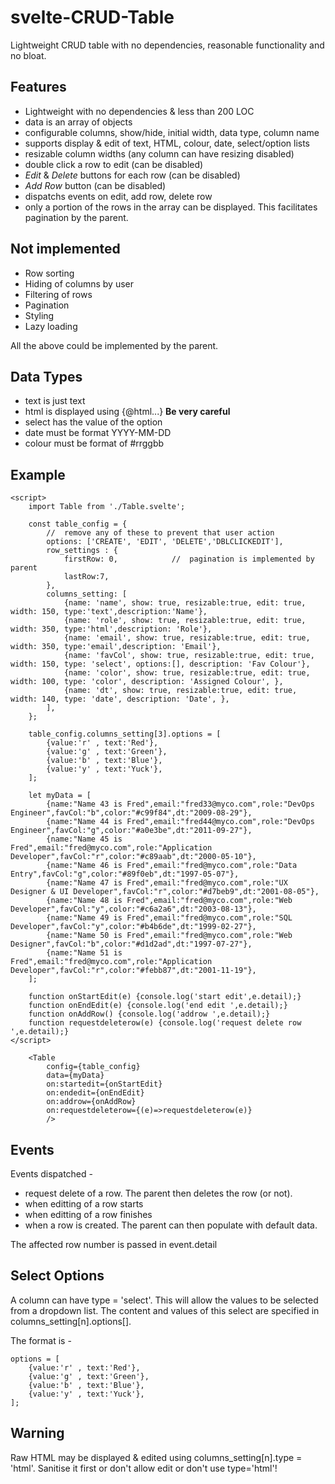 # svelte-CRUD-Table

Lightweight CRUD table with no dependencies, reasonable functionality and no bloat.

## Features

- Lightweight with no dependencies & less than 200 LOC
- data is an array of objects
- configurable columns, show/hide, initial width, data type, column name
- supports display & edit of text, HTML, colour, date, select/option lists
- resizable column widths (any column can have resizing disabled)
- double click a row to edit (can be disabled)
- *Edit* & *Delete* buttons for each row (can be disabled)
- *Add Row* button (can be disabled)
- dispatchs events on edit, add row, delete row
- only a portion of the rows in the array can be displayed. This facilitates pagination by the parent.

## Not implemented

- Row sorting
- Hiding of columns by user
- Filtering of rows
- Pagination
- Styling
- Lazy loading

All the above could be implemented by the parent.  

## Data Types

- text is just text
- html is displayed using {@html...}   **Be very careful**
- select has the value of the option
- date must be format YYYY-MM-DD
- colour must be format of #rrggbb

## Example

```
<script>
    import Table from './Table.svelte';

    const table_config = {
        //  remove any of these to prevent that user action
        options: ['CREATE', 'EDIT', 'DELETE','DBLCLICKEDIT'],
        row_settings : {
            firstRow: 0,            //  pagination is implemented by parent
            lastRow:7,
        },
        columns_setting: [
            {name: 'name', show: true, resizable:true, edit: true, width: 150, type:'text',description:'Name'},
            {name: 'role', show: true, resizable:true, edit: true, width: 350, type:'html',description: 'Role'},
            {name: 'email', show: true, resizable:true, edit: true, width: 350, type:'email',description: 'Email'},
            {name: 'favCol', show: true, resizable:true, edit: true, width: 150, type: 'select', options:[], description: 'Fav Colour'},
            {name: 'color', show: true, resizable:true, edit: true, width: 100, type: 'color', description: 'Assigned Colour', },
            {name: 'dt', show: true, resizable:true, edit: true, width: 140, type: 'date', description: 'Date', },
        ],
    };

    table_config.columns_setting[3].options = [
        {value:'r' , text:'Red'},
        {value:'g' , text:'Green'},
        {value:'b' , text:'Blue'},
        {value:'y' , text:'Yuck'},
    ];

    let myData = [
        {name:"Name 43 is Fred",email:"fred33@myco.com",role:"DevOps Engineer",favCol:"b",color:"#c99f84",dt:"2009-08-29"},
        {name:"Name 44 is Fred",email:"fred44@myco.com",role:"DevOps Engineer",favCol:"g",color:"#a0e3be",dt:"2011-09-27"},
        {name:"Name 45 is Fred",email:"fred@myco.com",role:"Application Developer",favCol:"r",color:"#c89aab",dt:"2000-05-10"},
        {name:"Name 46 is Fred",email:"fred@myco.com",role:"Data Entry",favCol:"g",color:"#89f0eb",dt:"1997-05-07"},
        {name:"Name 47 is Fred",email:"fred@myco.com",role:"UX Designer & UI Developer",favCol:"r",color:"#d7beb9",dt:"2001-08-05"},
        {name:"Name 48 is Fred",email:"fred@myco.com",role:"Web Developer",favCol:"y",color:"#c6a2a6",dt:"2003-08-13"},
        {name:"Name 49 is Fred",email:"fred@myco.com",role:"SQL Developer",favCol:"y",color:"#b4b6de",dt:"1999-02-27"},
        {name:"Name 50 is Fred",email:"fred@myco.com",role:"Web Designer",favCol:"b",color:"#d1d2ad",dt:"1997-07-27"},
        {name:"Name 51 is Fred",email:"fred@myco.com",role:"Application Developer",favCol:"r",color:"#febb87",dt:"2001-11-19"},	
    ];

    function onStartEdit(e) {console.log('start edit',e.detail);}
    function onEndEdit(e) {console.log('end edit ',e.detail);}
    function onAddRow() {console.log('addrow ',e.detail);}
    function requestdeleterow(e) {console.log('request delete row ',e.detail);}
</script>

    <Table
        config={table_config}
        data={myData}
        on:startedit={onStartEdit}
        on:endedit={onEndEdit}
        on:addrow={onAddRow}
        on:requestdeleterow={(e)=>requestdeleterow(e)}
        />

```

## Events

Events dispatched -

- request delete of a row. The parent then deletes the row (or not).
- when editting of a row starts
- when editting of a row finishes
- when a row is created. The parent can then populate with default data.

The affected row number is passed in event.detail  

## Select Options

A column can have type = 'select'.  This will allow the values to be selected from a dropdown list. The content and values of this select are specified in columns_setting[n].options[].  

The format is -  

```
options = [
    {value:'r' , text:'Red'},
    {value:'g' , text:'Green'},
    {value:'b' , text:'Blue'},
    {value:'y' , text:'Yuck'},
];
```

## Warning

Raw HTML may be displayed & edited using columns_setting[n].type = 'html'.  Sanitise it first or don't allow edit or don't use type='html'!
